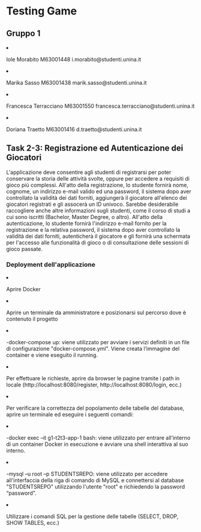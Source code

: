 <h1> Testing Game </h1>

<h2> Gruppo 1 </h2>
<li><p> Iole Morabito M63001448 i.morabito@studenti.unina.it </p> </li>
<li><p> Marika Sasso M63001438 marik.sasso@studenti.unina.it </p> </li>
<li><p> Francesca Terracciano M63001550 francesca.terracciano@studenti.unina.it </p> </li>
<li><p> Doriana Traetto M63001416 d.traetto@studenti.unina.it </p> </li>

<h2>  Task 2-3: Registrazione ed Autenticazione dei Giocatori </h2>

L'applicazione deve consentire agli studenti di registrarsi per poter conservare la storia delle attività svolte, oppure per accedere a requisiti di gioco più complessi. All'atto della registrazione, lo studente fornirà nome, cognome, un indirizzo e-mail valido ed una password, il sistema dopo aver controllato la validità dei dati forniti, aggiungerà il giocatore all'elenco dei giocatori registrati e gli assocerà un ID univoco. Sarebbe desiderabile raccogliere anche altre informazioni sugli studenti, come il corso di studi a cui sono iscritti (Bachelor, Master Degree, o altro).
All'atto della autenticazione, lo studente fornirà l'indirizzo e-mail fornito per la registrazione e la relativa password, il sistema dopo aver controllato la validità dei dati forniti, autenticherà il giocatore e gli fornirà una schermata per l'accesso alle funzionalità di gioco o di consultazione delle sessioni di gioco passate.

<h3> Deployment dell'applicazione </h3>

<li><p>Aprire Docker </p> </li>
<li><p>Aprire un terminale da amministratore e posizionarsi sul percorso dove è contenuto il progetto
	<li><p>-docker-compose up: viene utilizzato per avviare i servizi definiti in un file di configurazione "docker-compose.yml". Viene creata l’immagine del container e viene eseguito il running.</p></li>
<li><p>Per effettuare le richieste, aprire da browser le pagine tramite i path in locale (http://localhost:8080/register, http://localhost:8080/login, ecc.) </p></li>
<li><p>Per verificare la correttezza del popolamento delle tabelle del database, aprire un terminale ed eseguire i seguenti comandi:
	<li><p>-docker exec –it g1-t2t3-app-1 bash: viene utilizzato per entrare all'interno di un container Docker in esecuzione e avviare una shell interattiva al suo interno. </p></li>
	<li><p>-mysql –u root –p STUDENTSREPO: viene utilizzato per accedere all'interfaccia della riga di comando di MySQL e connettersi al database "STUDENTSREPO" utilizzando l'utente "root" e richiedendo la password “password”. </p></li>
<li><p>Utilizzare i comandi SQL per la gestione delle tabelle (SELECT, DROP, SHOW TABLES, ecc.) </p></li>

